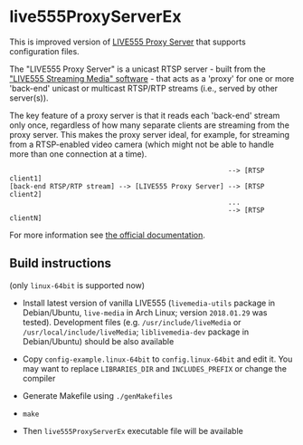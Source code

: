 # live555ProxyServerEx

This is improved version of [LIVE555 Proxy Server](http://www.live555.com/proxyServer/)
that supports configuration files.

The "LIVE555 Proxy Server" is a unicast RTSP server - built from the
["LIVE555 Streaming Media" software](http://www.live555.com/liveMedia/) - that
acts as a 'proxy' for one or more 'back-end' unicast or multicast RTSP/RTP
streams (i.e., served by other server(s)).

The key feature of a proxy server is that it reads each 'back-end' stream only
once, regardless of how many separate clients are streaming from the proxy
server. This makes the proxy server ideal, for example, for streaming from
a RTSP-enabled video camera (which might not be able to handle more than
one connection at a time).

                                                          --> [RTSP client1]
    [back-end RTSP/RTP stream] --> [LIVE555 Proxy Server] --> [RTSP client2]
                                                          ...
                                                          --> [RTSP clientN]

For more information see [the official documentation](http://www.live555.com/proxyServer/).


## Build instructions

(only `linux-64bit` is supported now)

- Install latest version of vanilla LIVE555 (`livemedia-utils` package
  in Debian/Ubuntu, `live-media` in Arch Linux; version `2018.01.29` was
  tested). Development files (e.g. `/usr/include/liveMedia` or
  `/usr/local/include/liveMedia`; `liblivemedia-dev` package in Debian/Ubuntu)
  should be also available

- Copy `config-example.linux-64bit` to `config.linux-64bit` and edit it. You
  may want to replace `LIBRARIES_DIR` and `INCLUDES_PREFIX` or change
  the compiler

- Generate Makefile using `./genMakefiles`

- `make`

- Then `live555ProxyServerEx` executable file will be available
